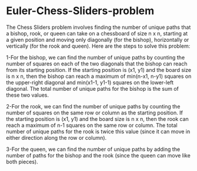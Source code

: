 # Euler-Chess-Sliders-problem

<a>The Chess Sliders problem involves finding the number of unique paths that a bishop, rook, or queen can take on a chessboard of size n x n, starting at a given position and moving only diagonally (for the bishop), horizontally or vertically (for the rook and queen). Here are the steps to solve this problem:</a>

1-For the bishop, we can find the number of unique paths by counting the number of squares on each of the two diagonals that the bishop can reach from its starting position.
If the starting position is (x1, y1) and the board size is n x n, then the bishop can reach a maximum of min(n-x1, n-y1) squares on the upper-right diagonal and min(x1-1, y1-1) squares on the lower-left diagonal.
The total number of unique paths for the bishop is the sum of these two values.

2-For the rook, we can find the number of unique paths by counting the number of squares on the same row or column as the starting position. If the starting position is (x1, y1) and the board size is n x n, then the rook can reach a maximum of n-1 squares on the same row or column. The total number of unique paths for the rook is twice this value (since it can move in either direction along the row or column).

3-For the queen, we can find the number of unique paths by adding the number of paths for the bishop and the rook (since the queen can move like both pieces).
